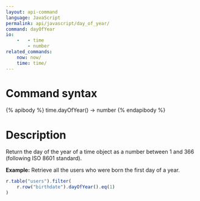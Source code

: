 ```yaml
---
layout: api-command
language: JavaScript
permalink: api/javascript/day_of_year/
command: dayOfYear
io:
    -   - time
        - number
related_commands:
    now: now/
    time: time/
---
```


# Command syntax #

{% apibody %}
time.dayOfYear() &rarr; number
{% endapibody %}

# Description #

Return the day of the year of a time object as a number between 1 and 366 (following ISO 8601 standard).

__Example:__ Retrieve all the users who were born the first day of a year.

```javascript
r.table("users").filter(
    r.row("birthdate").dayOfYear().eq(1)
)
```


